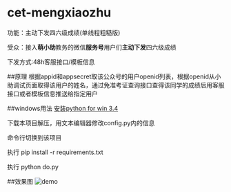 # cet-mengxiaozhu
功能：主动下发四六级成绩(单线程粗糙版)

受众：接入**萌小助**教务的微信**服务号**用户们**主动下发**四六级成绩

下发方式:48h客服接口/模板信息

##原理
根据appid和appsecret取该公众号的用户openid列表，根据openid从小助调试页面取得该用户的姓名，通过免准考证查询接口查得该同学的成绩后用客服接口或者模板信息推送给指定用户

##windows用法
[安装python for win 3.4](https://www.python.org/downloads/windows/)

下载本项目解压，用文本编辑器修改config.py内的信息

命令行切换到该项目

执行 pip install -r requirements.txt

执行 python do.py

##效果图
![demo](http://7ls08n.com1.z0.glb.clouddn.com/Screenshot_2016-02-24-21-00-49.gif)
